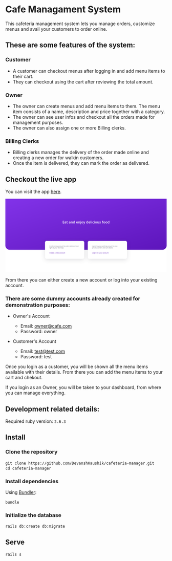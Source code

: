 # Cafe Managament System

This cafeteria management system lets you manage orders, customize menus and avail your customers to order online.

## These are some features of the system:

### Customer

- A customer can checkout menus after logging in and add menu items to their cart.
- They can checkout using the cart after reviewing the total amount.

### Owner

- The owner can create menus and add menu items to them. The menu item consists of a name, description and price together with a category.
- The owner can see user infos and checkout all the orders made for management purposes.
- The owner can also assign one or more Billing clerks.

### Billing Clerks

- Billing clerks manages the delivery of the order made online and creating a new order for walkin customers.
- Once the item is delivered, they can mark the order as delivered.

## Checkout the live app

You can visit the app [here](http://devansh-cafe-manager.herokuapp.com/).

![The home page](demo/homepage.png)

From there you can either create a new account or log into your existing account.

### There are some dummy accounts already created for demonstration purposes:

- Owner's Account

  - Email: owner@cafe.com
  - Password: owner

- Customer's Account

  - Email: test@test.com
  - Password: test

Once you login as a customer, you will be shown all the menu items available with their details. From there you can add the menu items to your cart and chekout.

If you login as an Owner, you will be taken to your dashboard, from where you can manage everything.

## Development related details:

Required ruby version: `2.6.3`

## Install

### Clone the repository

```shell
git clone https://github.com/DevanshKaushik/cafeteria-manager.git
cd cafeteria-manager
```

### Install dependencies

Using [Bundler](https://github.com/bundler/bundler):

```shell
bundle
```

### Initialize the database

```shell
rails db:create db:migrate
```

## Serve

```shell
rails s
```
